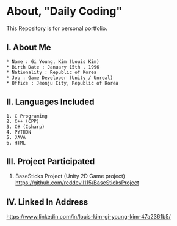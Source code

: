 # About, "Daily Coding"

This Repository is for personal portfolio.

## I. About Me
~~~
* Name : Gi Young, Kim (Louis Kim)
* Birth Date : January 15th , 1996
* Nationality : Republic of Korea
* Job : Game Developer (Unity / Unreal)
* Office : Jeonju City, Republic of Korea
~~~

## II. Languages Included
~~~
1. C Programing
2. C++ (CPP)
3. C# (Csharp)
4. PYTHON
5. JAVA
6. HTML
~~~

## III. Project Participated
1. BaseSticks Project (Unity 2D Game project)<br>
https://github.com/reddevil115/BaseSticksProject

## IV. Linked In Address
https://www.linkedin.com/in/louis-kim-gi-young-kim-47a2361b5/
